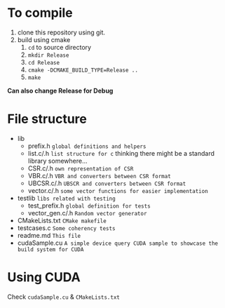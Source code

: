 # To compile

1. clone this repository using git.
2. build using cmake
    1. `cd` to source directory
    1. `mkdir Release`
    2. `cd Release`
    3. `cmake -DCMAKE_BUILD_TYPE=Release ..`
    4. `make`

**Can also change Release for Debug**

# File structure

* lib
    * prefix.h `global definitions and helpers`
    * list.c/.h `list structure for c` thinking there might be a standard library somewhere...
    * CSR.c/.h `own representation of CSR`
    * VBR.c/.h `VBR and converters between CSR format`
    * UBCSR.c/.h `UBSCR and converters between CSR format`
    * vector.c/.h `some vector functions for easier implementation`
* testlib `libs related with testing`
    * test_prefix.h `global definition for tests`
    * vector_gen.c/.h `Random vector generator`
* CMakeLists.txt `CMake makefile`
* testcases.c `Some coherency tests`
* readme.md `This file`
* cudaSample.cu `A simple device query CUDA sample to showcase the build system for CUDA`

# Using CUDA

Check `cudaSample.cu` & `CMakeLists.txt`
